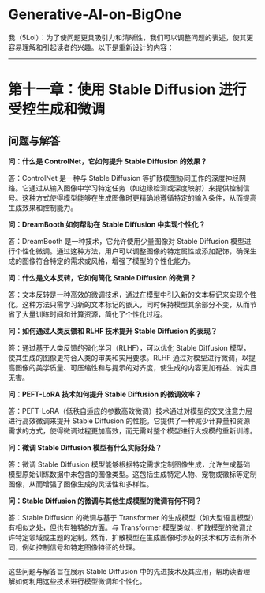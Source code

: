 # Generative-AI-on-BigOne

我（5Loi）：为了使问题更具吸引力和清晰性，我们可以调整问题的表述，使其更容易理解和引起读者的兴趣。以下是重新设计的内容：

---

# 第十一章：使用 Stable Diffusion 进行受控生成和微调

## 问题与解答

**问：什么是 ControlNet，它如何提升 Stable Diffusion 的效果？**

答：ControlNet 是一种与 Stable Diffusion 等扩散模型协同工作的深度神经网络。它通过从输入图像中学习特定任务（如边缘检测或深度映射）来提供控制信号。这种方式使得模型能够在生成图像时更精确地遵循特定的输入条件，从而提高生成效果和控制能力。

**问：DreamBooth 如何帮助在 Stable Diffusion 中实现个性化？**

答：DreamBooth 是一种技术，它允许使用少量图像对 Stable Diffusion 模型进行个性化微调。通过这种方法，用户可以调整图像的特定属性或添加配饰，确保生成的图像符合特定的需求或风格，增强了模型的个性化能力。

**问：什么是文本反转，它如何简化 Stable Diffusion 的微调？**

答：文本反转是一种高效的微调技术，通过在模型中引入新的文本标记来实现个性化。这种方法只需学习新的文本标记的嵌入，同时保持模型其余部分不变，从而节省了大量训练时间和计算资源，简化了个性化过程。

**问：如何通过人类反馈和 RLHF 技术提升 Stable Diffusion 的表现？**

答：通过基于人类反馈的强化学习（RLHF），可以优化 Stable Diffusion 模型，使其生成的图像更符合人类的审美和实用要求。RLHF 通过对模型进行微调，以提高图像的美学质量、可压缩性和与提示的对齐度，使生成的内容更加有益、诚实且无害。

**问：PEFT-LoRA 技术如何提升 Stable Diffusion 的微调效率？**

答：PEFT-LoRA（低秩自适应的参数高效微调）技术通过对模型的交叉注意力层进行高效微调来提升 Stable Diffusion 的性能。它提供了一种减少计算量和资源需求的方式，使得微调过程更加高效，而无需对整个模型进行大规模的重新训练。

**问：微调 Stable Diffusion 模型有什么实际好处？**

答：微调 Stable Diffusion 模型能够根据特定需求定制图像生成，允许生成基础模型原始训练数据中未包含的图像类型。这包括生成特定人物、宠物或徽标等定制图像，从而增强了图像生成的灵活性和多样性。

**问：Stable Diffusion 的微调与其他生成模型的微调有何不同？**

答：Stable Diffusion 的微调与基于 Transformer 的生成模型（如大型语言模型）有相似之处，但也有独特的方面。与 Transformer 模型类似，扩散模型的微调允许特定领域或主题的定制。然而，扩散模型在生成图像时涉及的技术和方法有所不同，例如控制信号和特定图像特征的处理。

---

这些问题与解答旨在展示 Stable Diffusion 中的先进技术及其应用，帮助读者理解如何利用这些技术进行模型微调和个性化。
